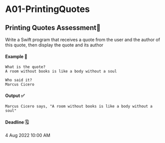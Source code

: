 # A01-PrintingQuotes
## Printing Quotes Assessment🚀

Write a Swift program that receives a quote from the user and the author of this quote, then display the quote and its author

#### Example 📑
```
What is the quote?
A room without books is like a body without a soul
	
Who said it?
Marcus Cicero	
```
#### Output ✅
```
Marcus Cicero says, "A room without books is like a body without a soul"
```

#### Deadline 🗓
4 Aug 2022 10:00 AM
